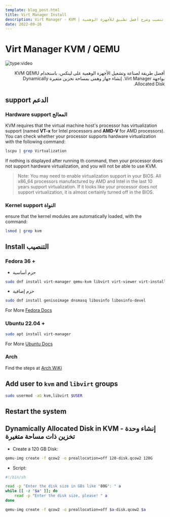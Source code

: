 ```yaml
---
template: blog_post.html
title: Virt Manager Install
description: Virt Manager - KVM | تنصيب وشرح أفضل تطبيق للأجهزة الوهمية
date: 2022-09-16
---
```


# Virt Manager KVM / QEMU

![type:video](https://www.youtube.com/embed/B4ExUl3mnco)

<div dir="rtl">
أفضل طريقة لصناعة وتشغيل الأجهزة الوهمية على لينكس، باستخدام KVM QEMU بواجهة Virt Manager.
إنشاء جهاز وهمى بمساحة تخزين متغيرة Dynamically Allocated Disk.
</div>

<p hidden>#more</p>

## support الدعم

### Hardware support المعالج

KVM requires that the virtual machine host's processor has virtualization support (named **VT-x** for Intel processors and **AMD-V** for AMD processors). You can check whether your processor supports hardware virtualization with the following command:

```sh
lscpu | grep Virtualization
```

If nothing is displayed after running th command, then your processor does not support hardware virtualization, and you will not be able to use KVM.

>Note: You may need to enable virtualization support in your BIOS. All x86_64 processors manufactured by AMD and Intel in the last 10 years support virtualization. If it looks like your processor does not support virtualization, it is almost certainly turned off in the BIOS.

### Kernel support النواة

ensure that the kernel modules are automatically loaded, with the command:

```sh
lsmod | grep kvm
```

## Install التنصيب

### Fedora 36 +

- حزم أساسية

```sh
sudo dnf install virt-manager qemu-kvm libvirt virt-viewer virt-install python3-libguestfs virt-top bridge-utils guestfs-tools libguestfs-tools libvirt-devel 
```

- حزم إضافية

```sh
sudo dnf install genisoimage dnsmasq libosinfo libosinfo-devel
```

For More [Fedora Docs](https://docs.fedoraproject.org/en-US/quick-docs/getting-started-with-virtualization/)

### Ubuntu 22.04 + 

```sh
sudo apt install virt-manager
```

For More [Ubuntu Docs](https://help.ubuntu.com/community/KVM/VirtManager)

### Arch

Find the steps at [Arch WiKi](https://wiki.archlinux.org/title/Virt-Manager)

## Add user to `kvm` and `libvirt` groups

```sh
sudo usermod -aG kvm,libvirt $USER
```

## Restart the system

## Dynamically Allocated Disk in KVM - إنشاء وحدة تخزين ذات مساحة متغيرة

- Create a 120 GB Disk:

```sh
qemu-img create -f qcow2 -o preallocation=off 120-disk.qcow2 120G
```

- Script:

```sh
#!/bin/sh

read -p "Enter the disk size in GBs like "80G": " a
while [[ -z "$a" ]]; do
	read -p "Enter the disk size, please! " a
done

qemu-img create -f qcow2 -o preallocation=off $a-disk.qcow2 $a
```
